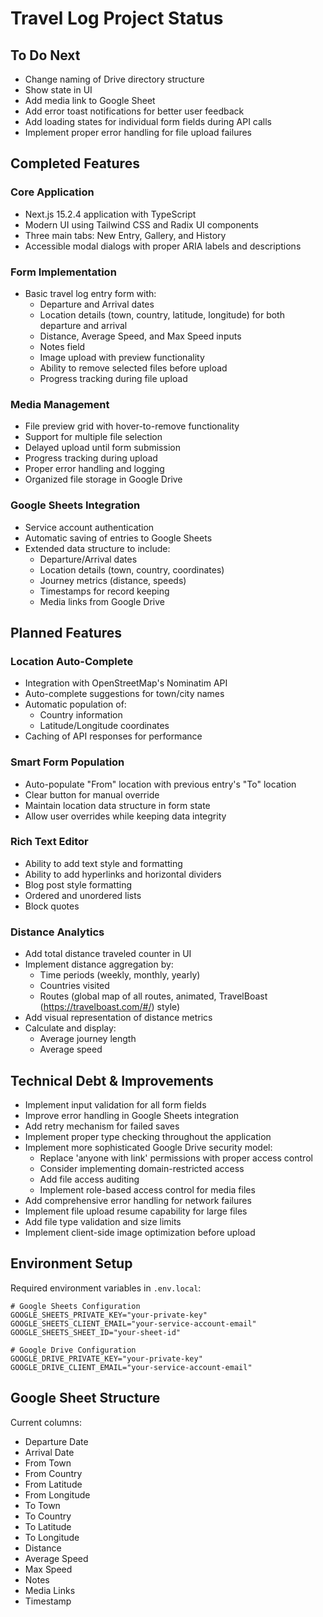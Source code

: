 # Travel Log Project Status

## To Do Next
- Change naming of Drive directory structure
- Show state in UI
- Add media link to Google Sheet
- Add error toast notifications for better user feedback
- Add loading states for individual form fields during API calls
- Implement proper error handling for file upload failures

## Completed Features

### Core Application
- Next.js 15.2.4 application with TypeScript
- Modern UI using Tailwind CSS and Radix UI components
- Three main tabs: New Entry, Gallery, and History
- Accessible modal dialogs with proper ARIA labels and descriptions

### Form Implementation
- Basic travel log entry form with:
  - Departure and Arrival dates
  - Location details (town, country, latitude, longitude) for both departure and arrival
  - Distance, Average Speed, and Max Speed inputs
  - Notes field
  - Image upload with preview functionality
  - Ability to remove selected files before upload
  - Progress tracking during file upload

### Media Management
- File preview grid with hover-to-remove functionality
- Support for multiple file selection
- Delayed upload until form submission
- Progress tracking during upload
- Proper error handling and logging
- Organized file storage in Google Drive

### Google Sheets Integration
- Service account authentication
- Automatic saving of entries to Google Sheets
- Extended data structure to include:
  - Departure/Arrival dates
  - Location details (town, country, coordinates)
  - Journey metrics (distance, speeds)
  - Timestamps for record keeping
  - Media links from Google Drive

## Planned Features

### Location Auto-Complete
- Integration with OpenStreetMap's Nominatim API
- Auto-complete suggestions for town/city names
- Automatic population of:
  - Country information
  - Latitude/Longitude coordinates
- Caching of API responses for performance

### Smart Form Population
- Auto-populate "From" location with previous entry's "To" location
- Clear button for manual override
- Maintain location data structure in form state
- Allow user overrides while keeping data integrity

### Rich Text Editor
- Ability to add text style and formatting
- Ability to add hyperlinks and horizontal dividers
- Blog post style formatting
- Ordered and unordered lists
- Block quotes

### Distance Analytics
- Add total distance traveled counter in UI
- Implement distance aggregation by:
  - Time periods (weekly, monthly, yearly)
  - Countries visited
  - Routes (global map of all routes, animated, TravelBoast (https://travelboast.com/#/) style)
- Add visual representation of distance metrics
- Calculate and display:
  - Average journey length
  - Average speed

## Technical Debt & Improvements
- Implement input validation for all form fields
- Improve error handling in Google Sheets integration
- Add retry mechanism for failed saves
- Implement proper type checking throughout the application
- Implement more sophisticated Google Drive security model:
  - Replace 'anyone with link' permissions with proper access control
  - Consider implementing domain-restricted access
  - Add file access auditing
  - Implement role-based access control for media files
- Add comprehensive error handling for network failures
- Implement file upload resume capability for large files
- Add file type validation and size limits
- Implement client-side image optimization before upload

## Environment Setup
Required environment variables in `.env.local`:
```
# Google Sheets Configuration
GOOGLE_SHEETS_PRIVATE_KEY="your-private-key"
GOOGLE_SHEETS_CLIENT_EMAIL="your-service-account-email"
GOOGLE_SHEETS_SHEET_ID="your-sheet-id"

# Google Drive Configuration
GOOGLE_DRIVE_PRIVATE_KEY="your-private-key"
GOOGLE_DRIVE_CLIENT_EMAIL="your-service-account-email"
```

## Google Sheet Structure
Current columns:
- Departure Date
- Arrival Date
- From Town
- From Country
- From Latitude
- From Longitude
- To Town
- To Country
- To Latitude
- To Longitude
- Distance
- Average Speed
- Max Speed
- Notes
- Media Links
- Timestamp 